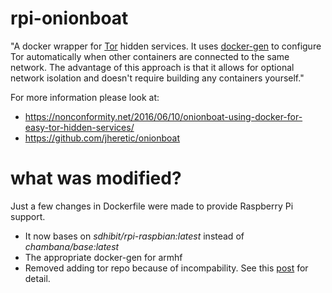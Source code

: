 # rpi-onionboat
"A docker wrapper for [Tor](https://torproject.org) hidden services. It uses [docker-gen](https://github.com/jwilder/docker-gen) to configure Tor automatically when other containers are connected to the same network. The advantage of this approach is that it allows for optional network isolation and doesn't require building any containers yourself." 

For more information please look at:
- https://nonconformity.net/2016/06/10/onionboat-using-docker-for-easy-tor-hidden-services/
- https://github.com/jheretic/onionboat

# what was modified?
Just a few changes in Dockerfile were made to provide Raspberry Pi support.
* It now bases on *sdhibit/rpi-raspbian:latest* instead of *chambana/base:latest*
* The appropriate docker-gen for armhf 
* Removed adding tor repo because of incompability. See this [post](http://tor.stackexchange.com/questions/242/how-to-run-tor-on-raspbian-on-the-raspberry-pi) for detail.
